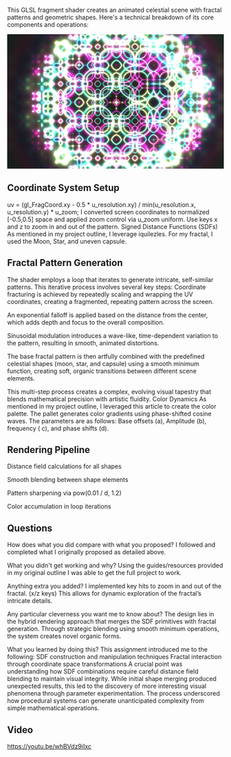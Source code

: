 This GLSL fragment shader creates an animated celestial scene with fractal patterns and geometric shapes. Here's a technical breakdown of its core components and operations:

![alt text](https://github.com/Adoyle210/GradPortfolio/blob/main/CS%20557%20-%20Computer%20Graphics%20Shaders/Final/fractal3.png)

## Coordinate System Setup
uv = (gl_FragCoord.xy - 0.5 * u_resolution.xy) / min(u_resolution.x, u_resolution.y) * u_zoom;
I converted screen coordinates to normalized [-0.5,0.5] space and applied zoom control via u_zoom uniform. Use keys x and z to zoom in and out of the pattern. 
Signed Distance Functions (SDFs)
As mentioned in my project outline, I leverage iquilezles. For my fractal, I used the Moon, Star, and uneven capsule. 


## Fractal Pattern Generation
The shader employs a loop that iterates to generate intricate, self-similar patterns. This iterative process involves several key steps:
Coordinate fracturing is achieved by repeatedly scaling and wrapping the UV coordinates, creating a fragmented, repeating pattern across the screen.


An exponential falloff is applied based on the distance from the center, which adds depth and focus to the overall composition.


Sinusoidal modulation introduces a wave-like, time-dependent variation to the pattern, resulting in smooth, animated distortions.


The base fractal pattern is then artfully combined with the predefined celestial shapes (moon, star, and capsule) using a smooth minimum function, creating soft, organic transitions between different scene elements.


This multi-step process creates a complex, evolving visual tapestry that blends mathematical precision with artistic fluidity.
Color Dynamics
As mentioned in my project outline, I leveraged this article to create the color palette. The pallet generates color gradients using phase-shifted cosine waves. The parameters are as follows: Base offsets (a), Amplitude (b), frequency ( c), and phase shifts (d). 


## Rendering Pipeline
Distance field calculations for all shapes


Smooth blending between shape elements


Pattern sharpening via pow(0.01 / d, 1.2)


Color accumulation in loop iterations

## Questions
How does what you did compare with what you proposed?
	I followed and completed what I originally proposed as detailed above. 

What you didn't get working and why?
Using the guides/resources provided in my original outline I was able to get the full project to work. 

Anything extra you added?
I implemented key hits to zoom in and out of the fractal. (x/z keys) This allows for dynamic exploration of the fractal’s intricate details.  

Any particular cleverness you want me to know about?
The design lies in the hybrid rendering approach that merges the SDF primitives with fractal generation. Through strategic blending using smooth minimum operations, the system creates novel organic forms. 

What you learned by doing this?
	This assignment introduced me to the following: 
SDF construction and manipulation techniques
Fractal interaction through coordinate space transformations 
A crucial point was understanding how SDF combinations require careful distance field blending to maintain visual integrity. While initial shape merging produced unexpected results, this led to the discovery of more interesting visual phenomena through parameter experimentation. The process underscored how procedural systems can generate unanticipated complexity from simple mathematical operations. 

## Video

https://youtu.be/whBVdz9iIxc
